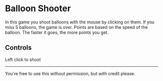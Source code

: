 # Balloon Shooter

In this game you shoot balloons with the mouse by clicking on them. If you miss 5 balloons, the game is over. Points are based on the speed of the balloon. The faster it goes, the more points you get.

## Controls
Left click to shoot

---
You're free to use this without permission, but with credit please.
